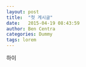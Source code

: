 ```yaml
---
layout: post
title:  "첫 게시글"
date:   2015-04-19 08:43:59
author: Ben Centra
categories: Dummy
tags: lorem
---
```


하이 
